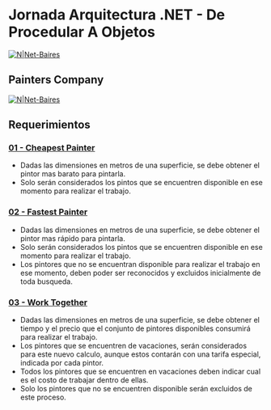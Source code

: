 # Jornada Arquitectura .NET - De Procedular A Objetos

[![N|Net-Baires](http://www.germankuber.com.ar/wp-content/uploads/evento-net-meetup.png)](https://www.meetup.com/es-ES/Net-Baires/events/262022769/)

## Painters Company

[![N|Net-Baires](http://www.germankuber.com.ar/wp-content/uploads/Blanco-small.png)](https://www.net-baires.com.ar/)

## Requerimientos

### [01 - Cheapest Painter](https://github.com/GermanKuber/Jornada-Arquitectura-NET-De-Procedular-A-Objetos/tree/master/01%20-%20Cheapest%20Painter)

  - Dadas las dimensiones en metros de una superficie, se debe obtener el pintor mas barato para pintarla.
  - Solo serán considerados los pintos que se encuentren disponible en ese momento para realizar el trabajo.

### [02 - Fastest Painter](https://github.com/GermanKuber/Jornada-Arquitectura-NET-De-Procedular-A-Objetos/tree/master/02%20-%20Fastest%20Painter)

  - Dadas las dimensiones en metros de una superficie, se debe obtener el pintor mas rápido para pintarla.
  - Solo serán considerados los pintos que se encuentren disponible en ese momento para realizar el trabajo.
  - Los pintores que no se encuentran disponible para realizar el trabajo en ese momento, deben poder ser reconocidos y excluidos inicialmente de toda busqueda.
  
### [03 - Work Together](https://github.com/GermanKuber/Jornada-Arquitectura-NET-De-Procedular-A-Objetos/tree/master/03%20-%20Work%20Together)

  - Dadas las dimensiones en metros de una superficie, se debe obtener el tiempo y el precio que el conjunto de pintores disponibles consumirá para realizar el trabajo.
  - Los pintores que se encuentren de vacaciones, serán considerados para este nuevo calculo, aunque estos contarán con una tarifa especial, indicada por cada pintor.
  - Todos los pintores que se encuentren en vacaciones deben  indicar cual es el costo de trabajar dentro de ellas.
  - Solo los pintores que no se encuentren disponible serán excluidos de este proceso.